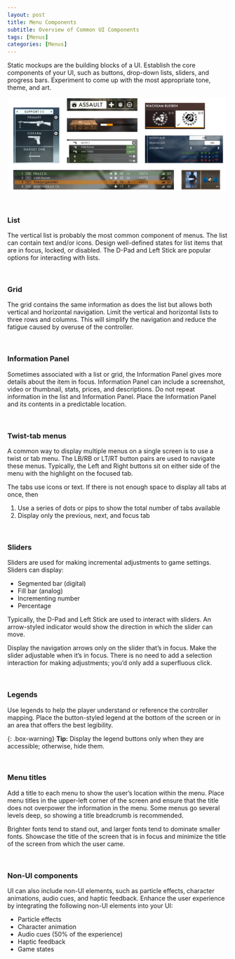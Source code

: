 ```yaml
---
layout: post
title: Menu Components
subtitle: Overview of Common UI Components
tags: [Menus]
categories: [Menus]
---
```


Static mockups are the building blocks of a UI. Establish the core components of your UI, such as buttons, drop-down lists, sliders, and progress bars. Experiment to come up with the most appropriate tone, theme, and art.

![UI component examples](/img/Examples_UIComponents.png)  

<br>

### List

The vertical list is probably the most common component of menus. The list can contain text and/or icons. Design well-defined states for list items that are in focus, locked, or disabled. The D-Pad and Left Stick are popular options for interacting with lists.

<br>

### Grid

The grid contains the same information as does the list but allows both vertical and horizontal navigation. Limit the vertical and horizontal lists to three rows and columns. This will simplify the navigation and reduce the fatigue caused by overuse of the controller.

<br>

### Information Panel

Sometimes associated with a list or grid, the Information Panel gives more details about the item in focus. Information Panel can include a screenshot, video or thumbnail, stats, prices, and descriptions. Do not repeat information in the list and Information Panel. Place the Information Panel and its contents in a predictable location.

<br>

### Twist-tab menus

A common way to display multiple menus on a single screen is to use a twist or tab menu. The LB/RB or LT/RT button pairs are used to navigate these menus. Typically, the Left and Right buttons sit on either side of the menu with the highlight on the focused tab. 

The tabs use icons or text. If there is not enough space to display all tabs at once, then

1.	Use a series of dots or pips to show the total number of tabs available
2.	Display only the previous, next, and focus tab

<br>

### Sliders

Sliders are used for making incremental adjustments to game settings. Sliders can display:

- Segmented bar (digital)
- Fill bar (analog)
- Incrementing number
- Percentage

Typically, the D-Pad and Left Stick are used to interact with sliders. An arrow-styled indicator would show the direction in which the slider can move. 

Display the navigation arrows only on the slider that’s in focus. Make the slider adjustable when it’s in focus. There is no need to add a selection interaction for making adjustments; you’d only add a superfluous click.

<br>

### Legends

Use legends to help the player understand or reference the controller mapping. Place the button-styled legend at the bottom of the screen or in an area that offers the best legibility.

{: .box-warning}
**Tip:** Display the legend buttons only when they are accessible; otherwise, hide them.

<br>

### Menu titles
Add a title to each menu to show the user’s location within the menu. Place menu titles in the upper-left corner of the screen and ensure that the title does not overpower the information in the menu. Some menus go several levels deep, so showing a title breadcrumb is recommended.

Brighter fonts tend to stand out, and larger fonts tend to dominate smaller fonts. Showcase the title of the screen that is in focus and minimize the title of the screen from which the user came.

<br>

### Non-UI components

UI can also include non-UI elements, such as particle effects, character animations, audio cues, and haptic feedback. Enhance the user experience by integrating the following non-UI elements into your UI:

- Particle effects
- Character animation
- Audio cues (50% of the experience)
- Haptic feedback
- Game states

<br>
